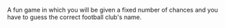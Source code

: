 A fun game in which you will be given a fixed number of chances and you have to guess the correct football club's name.
